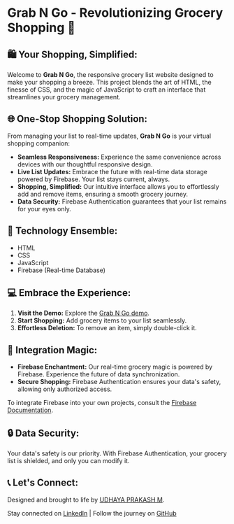 # Grab N Go - Revolutionizing Grocery Shopping 🛒

## **🛍️ Your Shopping, Simplified:**

Welcome to **Grab N Go**, the responsive grocery list website designed to make your shopping a breeze. This project blends the art of HTML, the finesse of CSS, and the magic of JavaScript to craft an interface that streamlines your grocery management.

## **🌐 One-Stop Shopping Solution:**

From managing your list to real-time updates, **Grab N Go** is your virtual shopping companion:

- **Seamless Responsiveness:** Experience the same convenience across devices with our thoughtful responsive design.
- **Live List Updates:** Embrace the future with real-time data storage powered by Firebase. Your list stays current, always.
- **Shopping, Simplified:** Our intuitive interface allows you to effortlessly add and remove items, ensuring a smooth grocery journey.
- **Data Security:** Firebase Authentication guarantees that your list remains for your eyes only.

## **🛒 Technology Ensemble:**

- HTML
- CSS
- JavaScript
- Firebase (Real-time Database)

## **💻 Embrace the Experience:**

1. **Visit the Demo:** Explore the [Grab N Go demo](https://grab-n-go.netlify.app/).
2. **Start Shopping:** Add grocery items to your list seamlessly.
3. **Effortless Deletion:** To remove an item, simply double-click it.

## **🔗 Integration Magic:**

- **Firebase Enchantment:** Our real-time grocery magic is powered by Firebase. Experience the future of data synchronization.
- **Secure Shopping:** Firebase Authentication ensures your data's safety, allowing only authorized access.

To integrate Firebase into your own projects, consult the [Firebase Documentation](https://firebase.google.com/docs).

## **🔒 Data Security:**

Your data's safety is our priority. With Firebase Authentication, your grocery list is shielded, and only you can modify it.

## **📞 Let's Connect:**

Designed and brought to life by [UDHAYA PRAKASH M](https://udhay-prakash-portfolio.vercel.app/).

Stay connected on [LinkedIn](https://www.linkedin.com/in/udhaya-prakash-m-835b83226/) | Follow the journey on [GitHub](https://github.com/JamesUdy)
